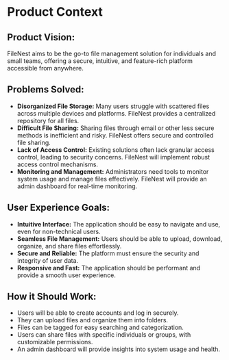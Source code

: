 # Product Context

## Product Vision:
FileNest aims to be the go-to file management solution for individuals and small teams, offering a secure, intuitive, and feature-rich platform accessible from anywhere.

## Problems Solved:
- **Disorganized File Storage:**  Many users struggle with scattered files across multiple devices and platforms. FileNest provides a centralized repository for all files.
- **Difficult File Sharing:** Sharing files through email or other less secure methods is inefficient and risky. FileNest offers secure and controlled file sharing.
- **Lack of Access Control:** Existing solutions often lack granular access control, leading to security concerns. FileNest will implement robust access control mechanisms.
- **Monitoring and Management:**  Administrators need tools to monitor system usage and manage files effectively. FileNest will provide an admin dashboard for real-time monitoring.

## User Experience Goals:
- **Intuitive Interface:**  The application should be easy to navigate and use, even for non-technical users.
- **Seamless File Management:**  Users should be able to upload, download, organize, and share files effortlessly.
- **Secure and Reliable:**  The platform must ensure the security and integrity of user data.
- **Responsive and Fast:**  The application should be performant and provide a smooth user experience.

## How it Should Work:
- Users will be able to create accounts and log in securely.
- They can upload files and organize them into folders.
- Files can be tagged for easy searching and categorization.
- Users can share files with specific individuals or groups, with customizable permissions.
- An admin dashboard will provide insights into system usage and health.
